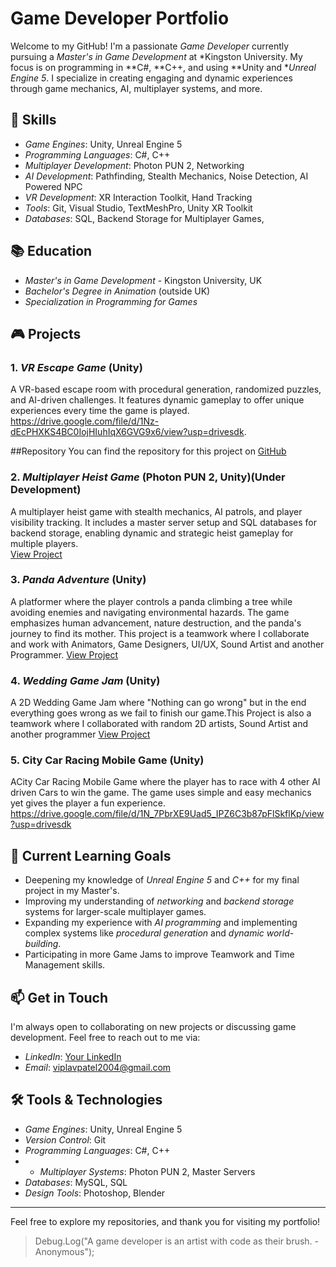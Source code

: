 # Game Developer Portfolio

Welcome to my GitHub! I'm a passionate *Game Developer* currently pursuing a *Master's in Game Development* at *Kingston University. My focus is on programming in **C#, **C++, and using **Unity  and **Unreal Engine 5*. I specialize in creating engaging and dynamic experiences through game mechanics, AI, multiplayer systems, and more.

## 🔧 Skills

- *Game Engines*: Unity, Unreal Engine 5
- *Programming Languages*: C#, C++
- *Multiplayer Development*: Photon PUN 2, Networking
- *AI Development*: Pathfinding, Stealth Mechanics, Noise Detection, AI Powered NPC
- *VR Development*: XR Interaction Toolkit, Hand Tracking
- *Tools*: Git, Visual Studio, TextMeshPro, Unity XR Toolkit
- *Databases*: SQL, Backend Storage for Multiplayer Games,

## 📚 Education

- *Master's in Game Development* - Kingston University, UK
- *Bachelor's Degree in Animation* (outside UK)
- *Specialization in Programming for Games*

## 🎮 Projects

### 1. *VR Escape Game* (Unity)
A VR-based escape room with procedural generation, randomized puzzles, and AI-driven challenges. It features dynamic gameplay to offer unique experiences every time the game is played.  
https://drive.google.com/file/d/1Nz-dEcPHXKS4BC0IojHIuhIqX6GVG9x6/view?usp=drivesdk.

##Repository
You can find the repository for this project on 
[GitHub](https://github.com/godsofhell/VR-Escape-room)

### 2. *Multiplayer Heist Game* (Photon PUN 2, Unity)(Under Development)
A multiplayer heist game with stealth mechanics, AI patrols, and player visibility tracking. It includes a master server setup and SQL databases for backend storage, enabling dynamic and strategic heist gameplay for multiple players.  
[View Project](link-to-project)

### 3. *Panda Adventure* (Unity)
A platformer where the player controls a panda climbing a tree while avoiding enemies and navigating environmental hazards. The game emphasizes human advancement, nature destruction, and the panda's journey to find its mother.  This project is a teamwork where I collaborate and work with Animators, Game Designers, UI/UX, Sound Artist and another Programmer.
[View Project](link-to-project)

### 4. *Wedding Game Jam* (Unity)
A 2D Wedding Game Jam where "Nothing can go wrong" but in the end everything goes wrong as we fail to finish our game.This Project is also a teamwork where I collaborated with random 2D artists, Sound Artist and another programmer 
[View Project](link-to-project)

### 5. City Car Racing Mobile Game (Unity)
ACity Car Racing Mobile Game where the player has to race with 4 other AI driven Cars to win the game. The game uses simple and easy mechanics yet gives the player a fun experience.
https://drive.google.com/file/d/1N_7PbrXE9Uad5_IPZ6C3b87pFlSkflKp/view?usp=drivesdk

## 🌱 Current Learning Goals

- Deepening my knowledge of *Unreal Engine 5* and *C++* for my final project in my Master's.
- Improving my understanding of *networking* and *backend storage* systems for larger-scale multiplayer games.
- Expanding my experience with *AI programming* and implementing complex systems like *procedural generation* and *dynamic world-building*.
- Participating in more Game Jams to improve Teamwork and Time Management skills.

## 📫 Get in Touch

I'm always open to collaborating on new projects or discussing game development. Feel free to reach out to me via:

- *LinkedIn*: [Your LinkedIn](link)
- *Email*: viplavpatel2004@gmail.com


## 🛠️ Tools & Technologies

- *Game Engines*: Unity, Unreal Engine 5
- *Version Control*: Git
- *Programming Languages*: C#, C++
- - *Multiplayer Systems*: Photon PUN 2, Master Servers
- *Databases*: MySQL, SQL
- *Design Tools*: Photoshop, Blender 


---

Feel free to explore my repositories, and thank you for visiting my portfolio!

> Debug.Log("A game developer is an artist with code as their brush. - Anonymous");
